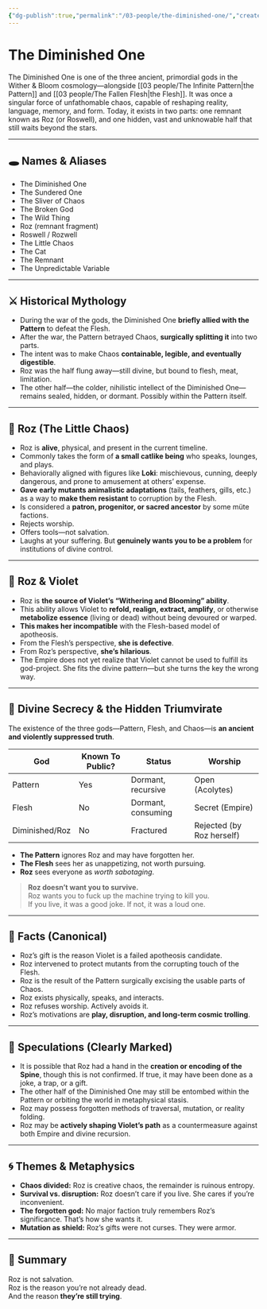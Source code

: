 ```yaml
---
{"dg-publish":true,"permalink":"/03-people/the-diminished-one/","created":"2025-10-25T16:23:16.316-05:00","updated":"2025-10-25T21:07:53.022-05:00"}
---
```



# The Diminished One

The Diminished One is one of the three ancient, primordial gods in the Wither & Bloom cosmology—alongside [[03 people/The Infinite Pattern\|the Pattern]] and [[03 people/The Fallen Flesh\|the Flesh]]. It was once a singular force of unfathomable chaos, capable of reshaping reality, language, memory, and form. Today, it exists in two parts: one remnant known as Roz (or Roswell), and one hidden, vast and unknowable half that still waits beyond the stars.

---

## 🕳️ Names & Aliases

- The Diminished One  
- The Sundered One  
- The Sliver of Chaos  
- The Broken God  
- The Wild Thing  
- Roz (remnant fragment)  
- Roswell / Rozwell  
- The Little Chaos  
- The Cat  
- The Remnant  
- The Unpredictable Variable  

---

## ⚔️ Historical Mythology

- During the war of the gods, the Diminished One **briefly allied with the Pattern** to defeat the Flesh.
- After the war, the Pattern betrayed Chaos, **surgically splitting it** into two parts.
- The intent was to make Chaos **containable, legible, and eventually digestible**.
- Roz was the half flung away—still divine, but bound to flesh, meat, limitation.
- The other half—the colder, nihilistic intellect of the Diminished One—remains sealed, hidden, or dormant. Possibly within the Pattern itself.

---

## 🧬 Roz (The Little Chaos)

- Roz is **alive**, physical, and present in the current timeline.
- Commonly takes the form of **a small catlike being** who speaks, lounges, and plays.
- Behaviorally aligned with figures like **Loki**: mischievous, cunning, deeply dangerous, and prone to amusement at others’ expense.
- **Gave early mutants animalistic adaptations** (tails, feathers, gills, etc.) as a way to **make them resistant** to corruption by the Flesh.
- Is considered a **patron, progenitor, or sacred ancestor** by some müte factions.
- Rejects worship.
- Offers tools—not salvation.
- Laughs at your suffering. But **genuinely wants you to be a problem** for institutions of divine control.

---

## 🌸 Roz & Violet

- Roz is **the source of Violet’s “Withering and Blooming” ability**.
- This ability allows Violet to **refold, realign, extract, amplify**, or otherwise **metabolize essence** (living or dead) without being devoured or warped.
- **This makes her incompatible** with the Flesh-based model of apotheosis.
- From the Flesh’s perspective, **she is defective**.
- From Roz’s perspective, **she’s hilarious**.
- The Empire does not yet realize that Violet cannot be used to fulfill its god-project. She fits the divine pattern—but she turns the key the wrong way.

---

## 🔐 Divine Secrecy & the Hidden Triumvirate

The existence of the three gods—Pattern, Flesh, and Chaos—is **an ancient and violently suppressed truth**.

| God            | Known To Public? | Status             | Worship     |
|----------------|------------------|--------------------|-------------|
| Pattern        | Yes              | Dormant, recursive | Open (Acolytes) |
| Flesh          | No               | Dormant, consuming | Secret (Empire) |
| Diminished/Roz | No               | Fractured          | Rejected (by Roz herself) |

- **The Pattern** ignores Roz and may have forgotten her.
- **The Flesh** sees her as unappetizing, not worth pursuing.
- **Roz** sees everyone as *worth sabotaging*.

> **Roz doesn’t want you to survive.**  
> Roz wants you to fuck up the machine trying to kill you.  
> If you live, it was a good joke. If not, it was a loud one.

---

## 📜 Facts (Canonical)

- Roz’s gift is the reason Violet is a failed apotheosis candidate.
- Roz intervened to protect mutants from the corrupting touch of the Flesh.
- Roz is the result of the Pattern surgically excising the usable parts of Chaos.
- Roz exists physically, speaks, and interacts.
- Roz refuses worship. Actively avoids it.
- Roz’s motivations are **play, disruption, and long-term cosmic trolling**.

---

## 🔮 Speculations (Clearly Marked)

- It is possible that Roz had a hand in the **creation or encoding of the Spine**, though this is not confirmed. If true, it may have been done as a joke, a trap, or a gift.
- The other half of the Diminished One may still be entombed within the Pattern or orbiting the world in metaphysical stasis.
- Roz may possess forgotten methods of traversal, mutation, or reality folding.
- Roz may be **actively shaping Violet’s path** as a countermeasure against both Empire and divine recursion.

---

## 🌀 Themes & Metaphysics

- **Chaos divided:** Roz is creative chaos, the remainder is ruinous entropy.
- **Survival vs. disruption:** Roz doesn’t care if you live. She cares if you’re inconvenient.
- **The forgotten god:** No major faction truly remembers Roz’s significance. That’s how she wants it.
- **Mutation as shield:** Roz’s gifts were not curses. They were armor.

---

## 🧷 Summary

Roz is not salvation.  
Roz is the reason you’re not already dead.  
And the reason **they’re still trying**.

